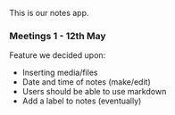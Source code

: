 This is our notes app.
### Meetings 1 - 12th May 
Feature we decided upon:
- Inserting media/files
- Date and time of notes (make/edit)
- Users should be able to use markdown
- Add a label to notes (eventually)
